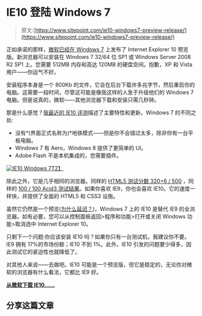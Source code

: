 # IE10 登陆 Windows 7

> 原文:[https://www.sitepoint.com/ie10-windows7-preview-release/](https://www.sitepoint.com/ie10-windows7-preview-release/)

正如承诺的那样，[微软已经在 Windows 7](http://windows.microsoft.com/en-US/internet-explorer/ie-10-release-preview) 上发布了 Internet Explorer 10 预览版。新浏览器可以安装在 Windows 7 32/64 位 SP1 或 Windows Server 2008 R2 SP1 上。您需要 512MB 内存和高达 120MB 的硬盘空间。抱歉，XP 和 Vista 用户——你运气不好。

安装程序本身是一个 800Kb 的文件，它会在后台下载许多兆字节，然后重启你的电脑。这需要一段时间，尽管这可能是像我这样的人急于升级他们的 Windows 7 电脑。但是说真的，微软——其他浏览器下载和安装只需几秒钟。

那是什么感觉？[我最近的 IE10 评测](https://www.sitepoint.com/internet-explorer-10-review-ie10/)描述了主要特性和更新。Windows 7 的不同之处:

*   没有*(界面正式名称为)*地铁模式——但是你不会错过太多，除非你有一台平板电脑。
*   Windows 7 有 Aero，Windows 8 提供了更简单的 UI。
*   Adobe Flash 不是本机集成的，您需要插件。

[![IE10 Windows 7](../Images/4146b445e9f530d93a2e1c2fd7a67fef.png)T2】](https://blogs.sitepointstatic.com/images/tech/752-ie10-win7.png)

除此之外，它是几乎相同的浏览器。同样的 [HTML5 测试分数 320+6 / 500](http://html5test.com/) ，同样的 [100 / 100 Acid3 测试结果](http://acid3.acidtests.org/)。如果你喜欢 IE9，你也会喜欢 IE10。它的速度一样快，并提供了全面的 HTML5 和 CSS3 设施。

虽然它仍然是一个预览([为什么延迟？](https://www.sitepoint.com/ie10-windows-7-delay/))，Windows 7 上的 IE10 是替代 IE9 的全浏览器。如有必要，您可以从控制面板返回>程序和功能>打开或关闭 Windows 功能>取消选中 Internet Explorer 10。

只剩下一个问题:你应该安装 IE10 吗？如果你只有一台测试机，我建议你不要。IE9 拥有 17%的市场份额；IE10 不到 1%。此外，IE10 引发的问题要少得多，因此测试它的紧迫性也就降低了。

对其他人来说——去做吧。IE10 可能是一个预览版，但它是稳定的，无论你对微软的浏览器有什么看法，它都比 IE9 好。

[**从微软下载 IE10……**](http://windows.microsoft.com/en-US/internet-explorer/ie-10-release-preview)

## 分享这篇文章
